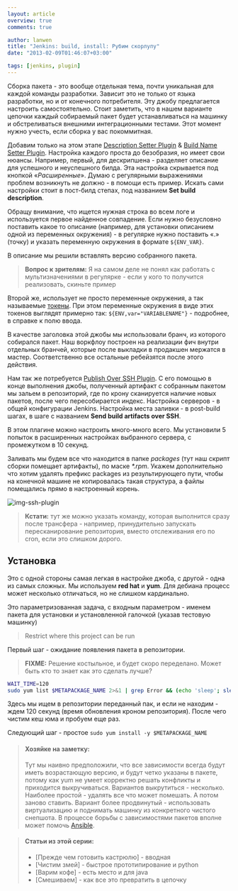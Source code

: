 ```yaml
---
layout: article
overview: true
comments: true

author: lanwen
title: "Jenkins: build, install: Рубим скорлупу"
date: "2013-02-09T01:46:07+03:00"

tags: [jenkins, plugin]
---
```


Сборка пакета - это вообще отдельная тема, почти уникальная для каждой команды разработки.
Зависит это не только от языка разработки, но и от конечного потребителя. Эту джобу
предлагается настроить самостоятельно. Стоит заметить, что в нашем варианте цепочки каждый
собираемый пакет будет устанавливаться на машинку и обстреливаться внешними интеграционными
тестами. Этот момент нужно учесть, если сборка у вас покоммитная. 

Добавим только на этом этапе [Description Setter Plugin][4] & [Build Name Setter Plugin][5].
Настройка каждого проста до безобразия, но имеет свои нюансы. Например, первый, для
дескрипшена - разделяет описание для успешного и неуспешного билда. Эта настройка скрывается
под кнопкой «*Расширенные*». Думаю с регулярными выражениями проблем возникнуть не должно - в
помощи есть пример. Искать сами настройки стоит в пост-билд степах, под названием **Set build description**.

Обращу внимание, что ищется нужная строка во всем логе и используется первое найденное совпадение.
Если нужно безусловно поставить какое то описание (например, для установки описанием одной из переменных окружения) -
в регулярке нужно поставить «.» (точку) и указать переменную окружения в формате `${ENV_VAR}`.

В описание мы решили вставлять версию собранного пакета.

> **Вопрос к зрителям:** Я на самом деле не понял как работать с мультизначениями в регулярке - если у кого то получится
реализовать, скиньте пример

Второй же, использует не просто переменные окружения, а так называемые [токены][6]. При этом
переменные окружения в виде этих токенов выглядят примерно так: `${ENV,var="VARIABLENAME"}` - подробнее, в справке к полю ввода.

В качестве заголовка этой джобы мы использовали бранч, из которого собирался пакет. Наш воркфлоу построен на реализации фич
внутри отдельных бранчей, которые после выкладки в продакшен мержатся в мастер.
Соответственно все остальные ребейзятся после этого действия.

Нам так же потребуется [Publish Over SSH Plugin][7]. С его помощью в конце выполнения джобы,
полученный артифакт с собранным пакетом мы зальем в репозиторий, где по крону сканируется
наличие новых пакетов, после чего пересобирается индекс. Настройка серверов - в общей
конфигурации Jenkins. Настройка места заливки - в post-build шагах, в шаге с названием **Send build artifacts over SSH**.

В этом плагине можно настроить много-много всего. Мы установили 5 попыток в расширенных настройках выбранного сервера, с
промежутком в 10 секунд.

Заливать мы будем все что находится в папке *packages*  (тут наш скрипт сборки помещает артифакты), по маске _\*.rpm_.
Укажем дополнительно что хотим удалять префикс packages из результирующего пути, чтобы на конечной машине не копировалась такая
структура, а файлы помещались прямо в настроенный корень.

![img-ssh-plugin][img_ssh-transfer]

> **Кстати:** тут же можно указать команду, которая выполнится сразу после трансфера - например, принудительно запускать
пересканирование репозитория, вместо отслеживания его по cron, если это слишком дорого.

## Установка
Это с одной стороны самая легкая в настройке джоба, с другой - одна из самых сложных.
Мы используем **red hat** и **yum**. Для дебиана процесс может несколько отличаться, но не
слишком кардинально.

Это параметризованная задача, с входным параметром - именем пакета для установки и
установленной галочкой (указав тестовую машинку)

>Restrict where this project can be run

Первый шаг - ожидание появления пакета в репозитории.

> **FIXME:** Решение костыльное, и будет скоро переделано. Может быть кто то знает как это сделать лучше?

```bash
WAIT_TIME=120
sudo yum list $METAPACKAGE_NAME 2>&1 | grep Error && (echo 'sleep'; sleep $WAIT_TIME; sudo yum clean metadata;) ||  echo 'Pack ok'
```

Здесь мы ищем в репозитории переданный пак, и если не находим - ждем 120 секунд (время
обновления кроном репозитория). После чего чистим кеш юма и пробуем еще раз.

Следующий шаг - простое `sudo yum install -y $METAPACKAGE_NAME`

> #### Хозяйке на заметку:
>Тут мы наивно предположили, что все зависимости всегда будут иметь возрастающую версию, и
будут четко указаны в пакете, потому как yum не умеет корректно решать конфликты и приходится
выкручиваться. Вариантов выкрутиться - несколько. Наиболее простой - удалять все что может
помешать. А потом заново ставить. Вариант более продвинутый - использовать виртуализацию и
поднимать машинку из конкретного чистого снепшота. 
В процессе борьбы с зависимостями пакетов вполне может помочь [Ansible][8]. 



> #### Статьи из этой серии:
>* [Прежде чем готовить кастрюлю] - вводная
>* [Чистим змей] - быстрое прототипирование и python
>* [Варим кофе] - есть место и для java
>* [Смешиваем] - как все это превратить в цепочку

  [img_ssh-transfer]: http://img-fotki.yandex.ru/get/9172/27441075.0/0_ecb13_ce9f5c6e_XL.png
  [4]: https://wiki.jenkins-ci.org/display/JENKINS/Description+Setter+Plugin
  [5]: https://wiki.jenkins-ci.org/display/JENKINS/Build+Name+Setter+Plugin
  [6]: https://wiki.jenkins-ci.org/display/JENKINS/Token+Macro+Plugin
  [7]: https://wiki.jenkins-ci.org/display/JENKINS/Publish+Over+SSH+Plugin
  [8]: http://www.ansibleworks.com/docs/#the-basics
